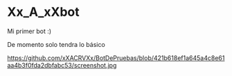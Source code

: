 # Xx_A_xXbot
Mi primer bot :)

De momento solo tendra lo básico

https://github.com/xXACRVXx/BotDePruebas/blob/421b618ef1a645a4c8e61aa4b3f0fda2dbfabc53/screenshot.jpg
